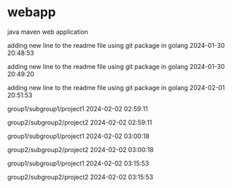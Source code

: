 # webapp

java maven web application

adding new line to the readme file using git package in golang 2024-01-30 20:48:53

adding new line to the readme file using git package in golang 2024-01-30 20:49:20

adding new line to the readme file using git package in golang 2024-02-01 20:51:53

group1/subgroup1/project1 2024-02-02 02:59:11

group2/subgroup2/project2 2024-02-02 02:59:11

group1/subgroup1/project1 2024-02-02 03:00:18

group2/subgroup2/project2 2024-02-02 03:00:18

group1/subgroup1/project1 2024-02-02 03:15:53

group2/subgroup2/project2 2024-02-02 03:15:53
